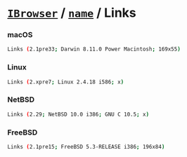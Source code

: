 # [`IBrowser`](/api/ua-parser-js/get-browser.md) / [`name`](../name.md) / Links

### macOS

```sh
Links (2.1pre33; Darwin 8.11.0 Power Macintosh; 169x55)
```

### Linux

```sh
Links (2.xpre7; Linux 2.4.18 i586; x)
```

### NetBSD

```sh
Links (2.29; NetBSD 10.0 i386; GNU C 10.5; x)
```

### FreeBSD

```sh
Links (2.1pre15; FreeBSD 5.3-RELEASE i386; 196x84)
```